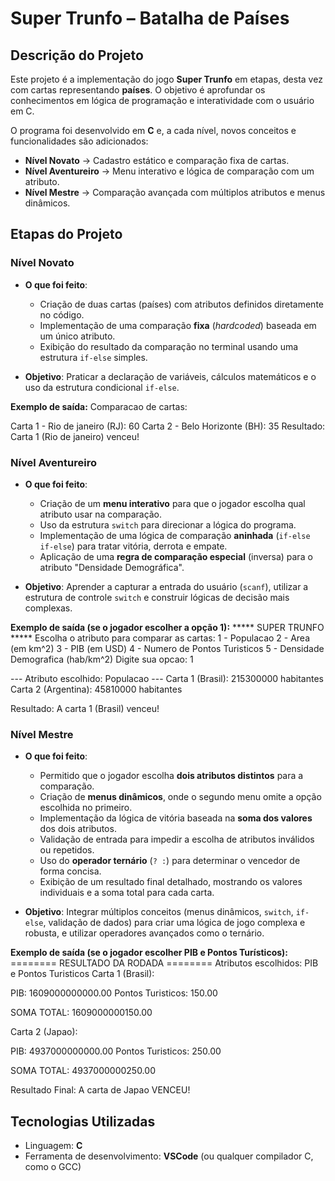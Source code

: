 # Super Trunfo – Batalha de Países

## Descrição do Projeto
Este projeto é a implementação do jogo **Super Trunfo** em etapas, desta vez com cartas representando **países**. O objetivo é aprofundar os conhecimentos em lógica de programação e interatividade com o usuário em C.

O programa foi desenvolvido em **C** e, a cada nível, novos conceitos e funcionalidades são adicionados:

-   **Nível Novato** → Cadastro estático e comparação fixa de cartas.
-   **Nível Aventureiro** → Menu interativo e lógica de comparação com um atributo.
-   **Nível Mestre** → Comparação avançada com múltiplos atributos e menus dinâmicos.

## Etapas do Projeto

### Nível Novato
-   **O que foi feito**:
    -   Criação de duas cartas (países) com atributos definidos diretamente no código.
    -   Implementação de uma comparação **fixa** (*hardcoded*) baseada em um único atributo.
    -   Exibição do resultado da comparação no terminal usando uma estrutura `if-else` simples.

-   **Objetivo**: Praticar a declaração de variáveis, cálculos matemáticos e o uso da estrutura condicional `if-else`.

**Exemplo de saída:**
Comparacao de cartas:

Carta 1 - Rio de janeiro (RJ): 60
Carta 2 - Belo Horizonte (BH): 35
Resultado: Carta 1 (Rio de janeiro) venceu!


### Nível Aventureiro
-   **O que foi feito**:
    -   Criação de um **menu interativo** para que o jogador escolha qual atributo usar na comparação.
    -   Uso da estrutura `switch` para direcionar a lógica do programa.
    -   Implementação de uma lógica de comparação **aninhada** (`if-else if-else`) para tratar vitória, derrota e empate.
    -   Aplicação de uma **regra de comparação especial** (inversa) para o atributo "Densidade Demográfica".

-   **Objetivo**: Aprender a capturar a entrada do usuário (`scanf`), utilizar a estrutura de controle `switch` e construir lógicas de decisão mais complexas.

**Exemplo de saída (se o jogador escolher a opção 1):**
***** SUPER TRUNFO *****
Escolha o atributo para comparar as cartas:
1 - Populacao
2 - Area (em km^2)
3 - PIB (em USD)
4 - Numero de Pontos Turisticos
5 - Densidade Demografica (hab/km^2)
Digite sua opcao: 1

--- Atributo escolhido: Populacao ---
Carta 1 (Brasil): 215300000 habitantes
Carta 2 (Argentina): 45810000 habitantes

Resultado: A carta 1 (Brasil) venceu!


### Nível Mestre
-   **O que foi feito**:
    -   Permitido que o jogador escolha **dois atributos distintos** para a comparação.
    -   Criação de **menus dinâmicos**, onde o segundo menu omite a opção escolhida no primeiro.
    -   Implementação da lógica de vitória baseada na **soma dos valores** dos dois atributos.
    -   Validação de entrada para impedir a escolha de atributos inválidos ou repetidos.
    -   Uso do **operador ternário** (`? :`) para determinar o vencedor de forma concisa.
    -   Exibição de um resultado final detalhado, mostrando os valores individuais e a soma total para cada carta.

-   **Objetivo**: Integrar múltiplos conceitos (menus dinâmicos, `switch`, `if-else`, validação de dados) para criar uma lógica de jogo complexa e robusta, e utilizar operadores avançados como o ternário.

**Exemplo de saída (se o jogador escolher PIB e Pontos Turísticos):**
======== RESULTADO DA RODADA ======== 
Atributos escolhidos: PIB e Pontos Turisticos
Carta 1 (Brasil):

PIB: 1609000000000.00
Pontos Turisticos: 150.00

SOMA TOTAL: 1609000000150.00

Carta 2 (Japao):

PIB: 4937000000000.00
Pontos Turisticos: 250.00

SOMA TOTAL: 4937000000250.00

Resultado Final: A carta de Japao VENCEU!

## Tecnologias Utilizadas
-   Linguagem: **C**
-   Ferramenta de desenvolvimento: **VSCode** (ou qualquer compilador C, como o GCC)